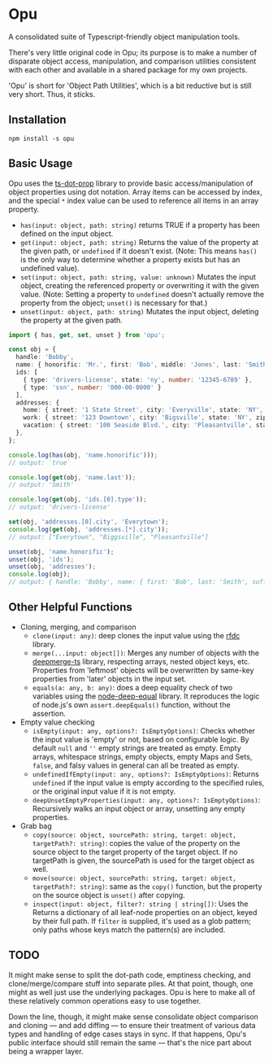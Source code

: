 # Opu

A consolidated suite of Typescript-friendly object manipulation tools.

There's very little original code in Opu; its purpose is to make a number of disparate object access, manipulation, and comparison utilities consistent with each other and available in a shared package for my own projects.

'Opu' is short for 'Object Path Utilities', which is a bit reductive but is still very short. Thus, it sticks.

## Installation

`npm install -s opu`

## Basic Usage

Opu uses the [ts-dot-prop](https://github.com/justinlettau/ts-dot-prop/) library to provide basic access/manipulation of object properties using dot notation. Array items can be accessed by index, and the special `*` index value can be used to reference all items in an array property.

- `has(input: object, path: string)` returns TRUE if a property has been defined on the input object.
- `get(input: object, path: string)` Returns the value of the property at the given path, or `undefined` if it doesn't exist. (Note: This means `has()` is the only way to determine whether a property exists but has an undefined value).
- `set(input: object, path: string, value: unknown)` Mutates the input object, creating the referenced property or overwriting it with the given value. (Note: Setting a property to `undefined` doesn't actually remove the property from the object; `unset()` is necessary for that.)
- `unset(input: object, path: string)` Mutates the input object, deleting the property at the given path.

```ts
import { has, get, set, unset } from 'opu';

const obj = {
  handle: 'Bobby',
  name: { honorific: 'Mr.', first: 'Bob', middle: 'Jones', last: 'Smith', suffix: 'III' },
  ids: [
    { type: 'drivers-license', state: 'ny', number: '12345-6789' },
    { type: 'ssn', number: '000-00-0000' }
  ],
  addresses: {
    home: { street: '1 State Street', city: 'Everyville', state: 'NY', zip: '12345' },
    work: { street: '123 Downtown', city: 'Bigsville', state: 'NY', zip: '12345' },
    vacation: { street: '100 Seaside Blvd.', city: 'Pleasantville', state: 'NY', zip: '0123456' },
  },
};

console.log(has(obj, 'name.honorific')));
// output: `true`

console.log(get(obj, 'name.last'));
// output: 'Smith'

console.log(get(obj, 'ids.[0].type'));
// output: 'drivers-license'

set(obj, 'addresses.[0].city', 'Everytown');
console.log(get(obj, 'addresses.[*].city'));
// output: ["Everytown", "Biggsville", "Pleasantville"]

unset(obj, 'name.honorific');
unset(obj, 'ids');
unset(obj, 'addresses');
console.log(obj);
// output: { handle: 'Bobby', name: { first: 'Bob', last: 'Smith', suffix: 'III' } }
```

## Other Helpful Functions

- Cloning, merging, and comparison
  - `clone(input: any)`: deep clones the input value using the [rfdc](https://github.com/davidmarkclements/rfdc) library.
  - `merge(...input: object[])`: Merges any number of objects with the [deepmerge-ts](https://github.com/RebeccaStevens/deepmerge-ts) library, respecting arrays, nested object keys, etc. Properties from 'leftmost' objects will be overwritten by same-key properties from 'later' objects in the input set.
  - `equals(a: any, b: any)`: does a deep equality check of two variables using the [node-deep-equal](https://github.com/inspect-js/node-deep-equal) library. It reproduces the logic of node.js's own `assert.deepEquals()` function, without the assertion.
- Empty value checking
  - `isEmpty(input: any, options?: IsEmptyOptions)`: Checks whether the input value is 'empty' or not, based on configurable logic. By default `null` and `''` empty strings are treated as empty. Empty arrays, whitespace strings, empty objects, empty Maps and Sets, `false`, and falsy values in general can all be treated as empty.
  - `undefinedIfEmpty(input: any, options?: IsEmptyOptions)`: Returns `undefined` if the input value is empty according to the specified rules, or the original input value if it is not empty.
  - `deepUnsetEmptyProperties(input: any, options?: IsEmptyOptions)`: Recursively walks an input object or array, unsetting any empty properties.
- Grab bag
  - `copy(source: object, sourcePath: string, target: object, targetPath?: string)`: copies the value of the property on the source object to the target property of the target object. If no targetPath is given, the sourcePath is used for the target object as well.
  - `move(source: object, sourcePath: string, target: object, targetPath?: string)`: same as the `copy()` function, but the property on the source object is `unset()` after copying.
  - `inspect(input: object, filter?: string | string[])`: Uses the Returns a dictionary of all leaf-node properties on an object, keyed by their full path. If `filter` is supplied, it's used as a glob pattern; only paths whose keys match the pattern(s) are included.

## TODO

It might make sense to split the dot-path code, emptiness checking, and clone/merge/compare stuff into separate piles. At that point, though, one might as well just use the underlying packages. Opu is here to make all of these relatively common operations easy to use together.

Down the line, though, it might make sense consolidate object comparison and cloning — and add diffing — to ensure their treatment of various data types and handling of edge cases stays in sync. If that happens, Opu's public interface should still remain the same — that's the nice part about being a wrapper layer.
